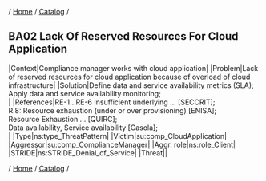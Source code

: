 / [Home](/acctp/) / [Catalog](/acctp/catalog/) /

## BA02 Lack Of Reserved Resources For Cloud Application

|Context|Compliance manager works with cloud application|
|Problem|Lack of reserved resources for cloud application because of overload of cloud infrastructure|
|Solution|Define data and service availability metrics (SLA);<br /> Apply data and service availability monitoring;<br />|
|References|RE-1...RE-6  Insufficient underlying ... [SECCRIT];<br /> R.8: Resource exhaustion (under or over provisioning) [ENISA];<br /> Resource Exhaustion ... [QUIRC];<br /> Data availability, Service availability [Casola];<br />|
|Type|ns:type_ThreatPattern|
|Victim|su:comp_CloudApplication|
|Aggressor|su:comp_ComplianceManager|
|Aggr. role|ns:role_Client|
|STRIDE|ns:STRIDE_Denial_of_Service|
|Threat||

/ [Home](/acctp/) / [Catalog](/acctp/catalog/) /
